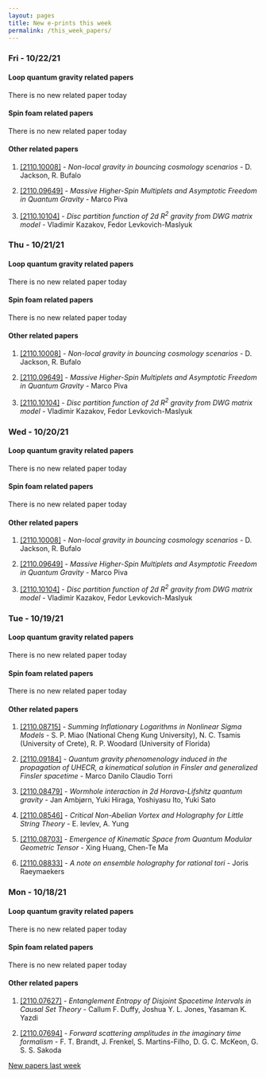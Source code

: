 ```yaml
---
layout: pages
title: New e-prints this week
permalink: /this_week_papers/
---
```




### Fri - 10/22/21

#### Loop quantum gravity related papers

There is no new related paper today 

#### Spin foam related papers

There is no new related paper today 



#### Other related papers

1. [[2110.10008]](https://arxiv.org/abs/2110.10008) - *Non-local gravity in bouncing cosmology scenarios* - D. Jackson, R. Bufalo

1. [[2110.09649]](https://arxiv.org/abs/2110.09649) - *Massive Higher-Spin Multiplets and Asymptotic Freedom in Quantum Gravity* - Marco Piva

1. [[2110.10104]](https://arxiv.org/abs/2110.10104) - *Disc partition function of 2d $R^2$ gravity from DWG matrix model* - Vladimir Kazakov, Fedor Levkovich-Maslyuk



### Thu - 10/21/21

#### Loop quantum gravity related papers

There is no new related paper today 

#### Spin foam related papers

There is no new related paper today 



#### Other related papers

1. [[2110.10008]](https://arxiv.org/abs/2110.10008) - *Non-local gravity in bouncing cosmology scenarios* - D. Jackson, R. Bufalo

1. [[2110.09649]](https://arxiv.org/abs/2110.09649) - *Massive Higher-Spin Multiplets and Asymptotic Freedom in Quantum Gravity* - Marco Piva

1. [[2110.10104]](https://arxiv.org/abs/2110.10104) - *Disc partition function of 2d $R^2$ gravity from DWG matrix model* - Vladimir Kazakov, Fedor Levkovich-Maslyuk



### Wed - 10/20/21

#### Loop quantum gravity related papers

There is no new related paper today 

#### Spin foam related papers

There is no new related paper today 



#### Other related papers

1. [[2110.10008]](https://arxiv.org/abs/2110.10008) - *Non-local gravity in bouncing cosmology scenarios* - D. Jackson, R. Bufalo

1. [[2110.09649]](https://arxiv.org/abs/2110.09649) - *Massive Higher-Spin Multiplets and Asymptotic Freedom in Quantum Gravity* - Marco Piva

1. [[2110.10104]](https://arxiv.org/abs/2110.10104) - *Disc partition function of 2d $R^2$ gravity from DWG matrix model* - Vladimir Kazakov, Fedor Levkovich-Maslyuk



### Tue - 10/19/21

#### Loop quantum gravity related papers

There is no new related paper today 

#### Spin foam related papers

There is no new related paper today 



#### Other related papers

1. [[2110.08715]](https://arxiv.org/abs/2110.08715) - *Summing Inflationary Logarithms in Nonlinear Sigma Models* - S. P. Miao (National Cheng Kung University), N. C. Tsamis (University of Crete), R. P. Woodard (University of Florida)

1. [[2110.09184]](https://arxiv.org/abs/2110.09184) - *Quantum gravity phenomenology induced in the propagation of UHECR, a  kinematical solution in Finsler and generalized Finsler spacetime* - Marco Danilo Claudio Torri

1. [[2110.08479]](https://arxiv.org/abs/2110.08479) - *Wormhole interaction in 2d Horava-Lifshitz quantum gravity* - Jan Ambjørn, Yuki Hiraga, Yoshiyasu Ito, Yuki Sato

1. [[2110.08546]](https://arxiv.org/abs/2110.08546) - *Critical Non-Abelian Vortex and Holography for Little String Theory* - E. Ievlev, A. Yung

1. [[2110.08703]](https://arxiv.org/abs/2110.08703) - *Emergence of Kinematic Space from Quantum Modular Geometric Tensor* - Xing Huang, Chen-Te Ma

1. [[2110.08833]](https://arxiv.org/abs/2110.08833) - *A note on ensemble holography for rational tori* - Joris Raeymaekers



### Mon - 10/18/21

#### Loop quantum gravity related papers

There is no new related paper today 

#### Spin foam related papers

There is no new related paper today 



#### Other related papers

1. [[2110.07627]](https://arxiv.org/abs/2110.07627) - *Entanglement Entropy of Disjoint Spacetime Intervals in Causal Set  Theory* - Callum F. Duffy, Joshua Y. L. Jones, Yasaman K. Yazdi

1. [[2110.07694]](https://arxiv.org/abs/2110.07694) - *Forward scattering amplitudes in the imaginary time formalism* - F. T. Brandt, J. Frenkel, S. Martins-Filho, D. G. C. McKeon, G. S. S. Sakoda






[New papers last week]({{site.url}}/archived/weekly/pre-print/2021/10/18/archived_weekly_papers.html)